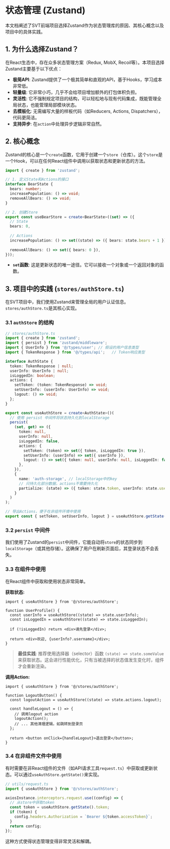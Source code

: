 # 状态管理 (Zustand)

本文档阐述了SVT前端项目选择Zustand作为状态管理库的原因、其核心概念以及项目中的具体实践。

## 1. 为什么选择Zustand？

在React生态中，存在众多状态管理方案（Redux, MobX, Recoil等）。本项目选择Zustand主要基于以下优点：

- **极简API**: Zustand提供了一个极其简单和直观的API，基于Hooks，学习成本非常低。
- **轻量级**: 它非常小巧，几乎不会给项目增加额外的打包体积负担。
- **灵活性**: 它不强制规定项目的结构，可以轻松地与现有代码集成，既能管理全局状态，也能管理局部模块状态。
- **去模板化**: 无需编写大量的样板代码（如Reducers, Actions, Dispatchers），代码更简洁。
- **支持异步**: 在`action`中处理异步逻辑非常自然。

## 2. 核心概念

Zustand的核心是一个`create`函数，它用于创建一个`store`（仓库）。这个`store`是一个Hook，可以在任何React组件中调用以获取状态和更新状态的方法。

```typescript
import { create } from 'zustand';

// 1. 定义State和Actions的接口
interface BearState {
  bears: number;
  increasePopulation: () => void;
  removeAllBears: () => void;
}

// 2. 创建Store
export const useBearStore = create<BearState>((set) => ({
  // State
  bears: 0,
  
  // Actions
  increasePopulation: () => set((state) => ({ bears: state.bears + 1 })),
  
  removeAllBears: () => set({ bears: 0 }),
}));
```

- **`set`函数**: 这是更新状态的唯一途径。它可以接收一个对象或一个返回对象的函数。

## 3. 项目中的实践 (`stores/authStore.ts`)

在SVT项目中，我们使用Zustand来管理全局的用户认证信息。`stores/authStore.ts`是其核心实现。

### 3.1 `authStore` 的结构

```typescript
// stores/authStore.ts
import { create } from 'zustand';
import { persist } from 'zustand/middleware';
import { UserInfo } from '@/types/user'; // 假设的用户信息类型
import { TokenResponse } from '@/types/api';   // Token响应类型

interface AuthState {
  token: TokenResponse | null;
  userInfo: UserInfo | null;
  isLoggedIn: boolean;
  actions: {
    setToken: (token: TokenResponse) => void;
    setUserInfo: (userInfo: UserInfo) => void;
    logout: () => void;
  };
}

export const useAuthStore = create<AuthState>()(
  // 使用 persist 中间件将状态持久化到localStorage
  persist(
    (set, get) => ({
      token: null,
      userInfo: null,
      isLoggedIn: false,
      actions: {
        setToken: (token) => set({ token, isLoggedIn: true }),
        setUserInfo: (userInfo) => set({ userInfo }),
        logout: () => set({ token: null, userInfo: null, isLoggedIn: false }),
      },
    }),
    {
      name: 'auth-storage', // localStorage中的key
      // 只持久化部分数据，actions不需要持久化
      partialize: (state) => ({ token: state.token, userInfo: state.userInfo, isLoggedIn: state.isLoggedIn }),
    }
  )
);

// 导出Actions，便于在非组件环境中使用
export const { setToken, setUserInfo, logout } = useAuthStore.getState().actions;
```

### 3.2 `persist` 中间件

我们使用了Zustand的`persist`中间件，它能自动将`store`的状态同步到`localStorage`（或其他存储）。这确保了用户在刷新页面后，其登录状态不会丢失。

### 3.3 在组件中使用

在React组件中获取和使用状态非常简单。

**获取状态:**
```tsx
import { useAuthStore } from '@/stores/authStore';

function UserProfile() {
  const userInfo = useAuthStore((state) => state.userInfo);
  const isLoggedIn = useAuthStore((state) => state.isLoggedIn);

  if (!isLoggedIn) return <div>请先登录</div>;
  
  return <div>欢迎, {userInfo?.username}</div>;
}
```
> **最佳实践**: 推荐使用选择器（selector）函数 `(state) => state.someValue` 来获取状态。这会进行性能优化，只有当被选择的状态值发生变化时，组件才会重新渲染。

**调用Action:**
```tsx
import { useAuthStore } from '@/stores/authStore';

function LogoutButton() {
  const logoutAction = useAuthStore((state) => state.actions.logout);

  const handleLogout = () => {
    // 调用logout action
    logoutAction();
    // ... 其他清理逻辑，如跳转到登录页
  };

  return <button onClick={handleLogout}>退出登录</button>;
}
```

### 3.4 在非组件文件中使用

有时需要在非React组件的文件（如API请求工具`request.ts`）中获取或更新状态。可以通过`useAuthStore.getState()`来实现。

```typescript
// utils/request.ts
import { useAuthStore } from '@/stores/authStore';

axiosInstance.interceptors.request.use((config) => {
  // 从store中获取token
  const token = useAuthStore.getState().token;
  if (token) {
    config.headers.Authorization = `Bearer ${token.accessToken}`;
  }
  return config;
});
```
这种方式使得状态管理变得非常灵活和解耦。 